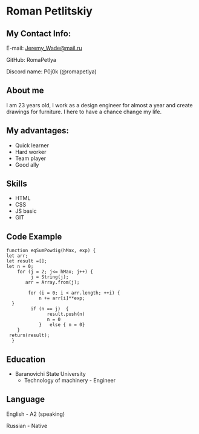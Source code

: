 # Roman Petlitskiy

## My Contact Info:

E-mail: Jeremy_Wade@mail.ru

GitHub: RomaPetlya

Discord name: P0j0k (@romapetlya)

## About me

I am 23 years old, I work as a design engineer for almost a year and create drawings for furniture. I here to have a chance change my life.

## My advantages:

- Quick learner
- Hard worker
- Team player
- Good ally

## Skills

- HTML
- CSS
- JS basic
- GIT

## Code Example

```
function eqSumPowdig(hMax, exp) {
let arr;
let result =[];
let n = 0;
    for (j = 2; j<= hMax; j++) {
         j = String(j);
       arr = Array.from(j);

        for (i = 0; i < arr.length; ++i) {
            n += arr[i]**exp;
  }
         if (n == j)  {
               result.push(n)
               n = 0
            }   else { n = 0}
    }
 return(result);
  }
```

## Education

- Baranovichi State University
  - Technology of machinery - Engineer

## Language

English - A2 (speaking)

Russian - Native
